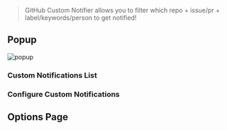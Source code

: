 
> GitHub Custom Notifier allows you to filter which repo + issue/pr + label/keywords/person to get notified!

## Popup

![popup](./screenshots/popup.png)

### Custom Notifications List

### Configure Custom Notifications

## Options Page
